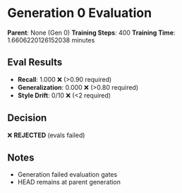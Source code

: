 # Generation 0 Evaluation

**Parent**: None (Gen 0)
**Training Steps**: 400
**Training Time**: 1.6606220126152038 minutes

## Eval Results
- **Recall**: 1.000 ❌ (>0.90 required)
- **Generalization**: 0.000 ❌ (>0.80 required)
- **Style Drift**: 0/10 ❌ (<2 required)

## Decision
❌ **REJECTED** (evals failed)

## Notes
- Generation failed evaluation gates
- HEAD remains at parent generation